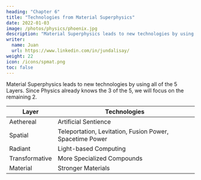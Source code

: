 ```yaml
---
heading: "Chapter 6"
title: "Technologies from Material Superphysics"
date: 2022-01-03
image: /photos/physics/phoenix.jpg
description: "Material Superphysics leads to new technologies by using all of the 5 Layers"
writer:
  name: Juan
  url: https://www.linkedin.com/in/jundalisay/
weight: 22
icon: /icons/spmat.png
toc: false
---
```




Material Superphysics leads to new technologies by using all of the 5 Layers. Since Physics already knows the 3 of the 5, we will focus on the remaining 2. 

Layer | Technologies
--- | ---
Aethereal | Artificial Sentience
Spatial | Teleportation, Levitation, Fusion Power, Spacetime Power
Radiant | Light-based Computing 
Transformative | More Specialized Compounds 
Material | Stronger Materials 

